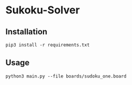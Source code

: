 # Sukoku-Solver

## Installation
```
pip3 install -r requirements.txt
```

## Usage
```
python3 main.py --file boards/sudoku_one.board
```

